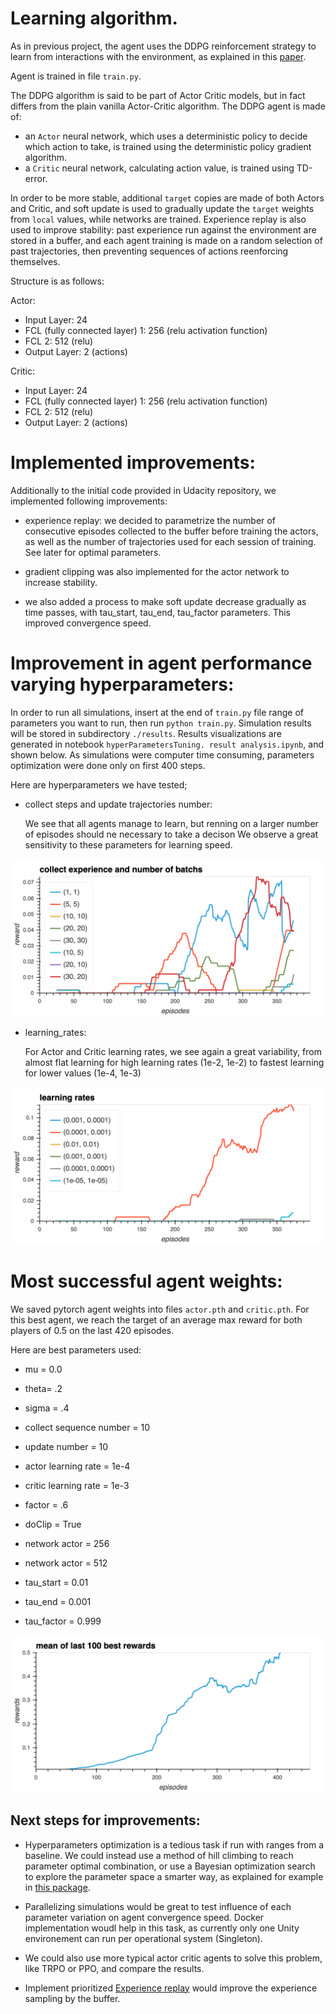 
# Learning algorithm.
As in previous project, the agent uses the DDPG reinforcement strategy to learn from interactions with the environment, as explained in this [paper](https://arxiv.org/pdf/1509.02971.pdf).

Agent is trained in file `train.py`.

The DDPG algorithm is said to be part of Actor Critic models, but in fact differs from the plain vanilla Actor-Critic algorithm.
The DDPG agent is made of:
-  an `Actor` neural network, which uses a deterministic policy to decide which action to take, is trained using the deterministic policy gradient algorithm.
- a `Critic` neural network, calculating action value, is trained using TD-error.

In order to be more stable, additional `target` copies are made of both Actors and Critic, and soft update is used to gradually update the `target` weights from `local` values, while networks are trained.
Experience replay is also used to improve stability: past experience run against the environment are stored in a buffer, and each agent training is made on a random selection of past trajectories, then preventing sequences of actions reenforcing themselves.

Structure is as follows:

Actor:
- Input Layer: 24
- FCL (fully connected layer) 1: 256 (relu activation function)
- FCL 2: 512 (relu)
- Output Layer: 2 (actions)

Critic:

- Input Layer: 24
- FCL (fully connected layer) 1: 256 (relu activation function)
- FCL 2: 512 (relu)
- Output Layer: 2 (actions)


# Implemented improvements:

Additionally to the initial code provided in Udacity repository, we implemented following improvements:

- experience replay: we decided to parametrize the number of consecutive episodes collected to the buffer before training the actors, as well as the number of trajectories used for each session of training. See later for optimal parameters.

- gradient clipping was also implemented for the actor network to increase stability.

- we also added a process to make soft update decrease gradually as time passes, with tau_start, tau_end, tau_factor parameters. This improved convergence speed.


# Improvement in agent performance varying hyperparameters:

In order to run all simulations, insert at the end of `train.py` file range of parameters you want to run, then run `python train.py`. Simulation results will be stored in subdirectory `./results`.
Results visualizations are generated in notebook `hyperParametersTuning. result analysis.ipynb`, and shown below.
As simulations were computer time consuming, parameters optimization were done only on first 400 steps.

Here are hyperparameters we have tested;

 - collect steps and update trajectories number:

    We see that all agents manage to learn, but renning on a larger number of episodes should ne necessary to take a decison
    We observe a great sensitivity to these parameters for learning speed.

![hyper parameters](collects.png)


 - learning_rates:

    For Actor and Critic learning rates, we see again a great variability, from almost flat learning for high learning rates (1e-2, 1e-2) to fastest learning for lower values (1e-4, 1e-3)

![hyper parameters](learnings.png)


# Most successful agent weights:

We saved pytorch agent weights into files `actor.pth` and `critic.pth`. For this best agent, we reach the target of an average max reward for both players of 0.5 on the last 420 episodes.

Here are best parameters used:
- mu = 0.0
- theta= .2
- sigma = .4

- collect sequence number  = 10
- update number =  10
- actor learning rate = 1e-4
- critic learning rate = 1e-3

- factor = .6
- doClip = True
- network actor = 256
- network actor = 512

- tau_start = 0.01
- tau_end = 0.001
- tau_factor = 0.999

![best](best_agent.png)    
    

## Next steps for improvements:

- Hyperparameters optimization is a tedious task if run with ranges from a baseline. We could instead use a method of hill climbing to reach parameter optimal combination, or use a Bayesian optimization search to explore the parameter space a smarter way, as explained for example in [this package](https://github.com/fmfn/BayesianOptimization).

- Parallelizing simulations would be great to test influence of each parameter variation on agent convergence speed. Docker implementation woudl help in this task, as currently only one Unity environement can run per operational system (Singleton).

- We could also use more typical actor critic agents to solve this problem, like TRPO or PPO, and compare the results.

- Implement prioritized [Experience replay](https://arxiv.org/abs/1511.05952) would improve the experience sampling by the buffer.